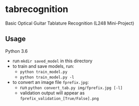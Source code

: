 # tabrecognition
Basic Optical Guitar Tablature Recognition (L248 Mini-Project)

## Usage
Python 3.6
- run `mkdir saved_model` in this directory
- to train and save models, run:
  - `python train_model.py`
  - `python train_model.py -l`
- to convert an image file `fprefix.jpg`:
  - run `python convert_tab.py img/fprefix.jpg [-l]`
  - validation output will appear as `fprefix_validation_[True/False].png`
